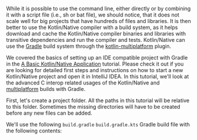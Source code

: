 
While it is possible to use the command line, either directly or
by combining it with a script file (i.e., sh or bat file), we should notice,
that it does not scale well for big projects that have hundreds of files and libraries.
It is then better to use the Kotlin/Native compiler with a build system, as it
helps download and cache the Kotlin/Native compiler binaries and libraries with
transitive dependencies and run the compiler and tests.
Kotlin/Native can use the [Gradle](https://gradle.org) build system through the
[kotlin-multiplatform](/docs/reference/building-mpp-with-gradle.html) plugin.

We covered the basics of setting up an IDE compatible project with Gradle in the
[A Basic Kotlin/Native Application](basic-kotlin-native-app.html#create-gradle-project)
tutorial. Please check it out if you are looking for detailed first steps
and instructions on how to start a new Kotlin/Native project and open it in IntelliJ IDEA.
In this tutorial, we'll look at the advanced C interop related usages of the Kotlin/Native 
and
[multiplatform](/docs/reference/building-mpp-with-gradle.html)
builds with Gradle.

First, let's create a project folder. All the paths in this tutorial will be relative to this folder. Sometimes
the missing directories will have to be created before any new files can be added.

We'll use the following 
<span class="multi-language-span" data-lang="groovy">
`build.gradle` 
</span>
<span class="multi-language-span" data-lang="kotlin">
`build.gradle.kts` 
</span>
Gradle build file with the following contents: